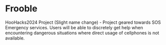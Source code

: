 # Frooble
HooHacks2024 Project (Slight name change) - Project geared towards SOS Emergency services. Users will be able to discretely get help when encountering dangerous situations where direct usage of cellphones is not available.

